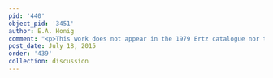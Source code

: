 ```yaml
---
pid: '440'
object_pid: '3451'
author: E.A. Honig
comment: "<p>This work does not appear in the 1979 Ertz catalogue nor the Honig Database.</p>"
post_date: July 18, 2015
order: '439'
collection: discussion
---
```

